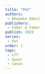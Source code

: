 ```yaml
---
title: "Pet"
authors: 
 - Akwaeke Emezi
publishers:
 - Faber & Faber
publish: 2019
series:
 - Pet
order: 1
tags: 
 - sff
 - queer
 - canon
---
```


